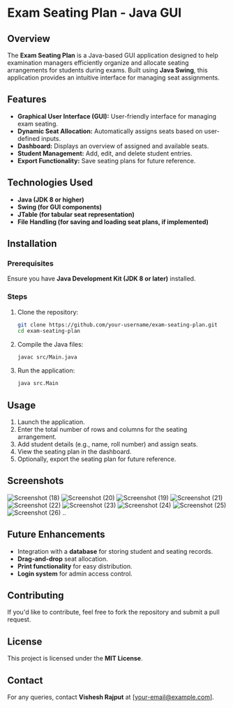 # Exam Seating Plan - Java GUI

## Overview
The **Exam Seating Plan** is a Java-based GUI application designed to help examination managers efficiently organize and allocate seating arrangements for students during exams. Built using **Java Swing**, this application provides an intuitive interface for managing seat assignments.

## Features
- **Graphical User Interface (GUI):** User-friendly interface for managing exam seating.
- **Dynamic Seat Allocation:** Automatically assigns seats based on user-defined inputs.
- **Dashboard:** Displays an overview of assigned and available seats.
- **Student Management:** Add, edit, and delete student entries.
- **Export Functionality:** Save seating plans for future reference.

## Technologies Used
- **Java (JDK 8 or higher)**
- **Swing (for GUI components)**
- **JTable (for tabular seat representation)**
- **File Handling (for saving and loading seat plans, if implemented)**

## Installation
### Prerequisites
Ensure you have **Java Development Kit (JDK 8 or later)** installed.

### Steps
1. Clone the repository:
   ```sh
   git clone https://github.com/your-username/exam-seating-plan.git
   cd exam-seating-plan
   ```
2. Compile the Java files:
   ```sh
   javac src/Main.java
   ```
3. Run the application:
   ```sh
   java src.Main
   ```

## Usage
1. Launch the application.
2. Enter the total number of rows and columns for the seating arrangement.
3. Add student details (e.g., name, roll number) and assign seats.
4. View the seating plan in the dashboard.
5. Optionally, export the seating plan for future reference.

## Screenshots 
![Screenshot (18)](https://github.com/user-attachments/assets/c8fa93c1-c735-4bf5-a54a-385d371a3323)
![Screenshot (20)](https://github.com/user-attachments/assets/59716175-561e-43e4-ac4e-621ced9762c5)
![Screenshot (19)](https://github.com/user-attachments/assets/e2877207-341d-4eee-96f0-805c9160521d)
![Screenshot (21)](https://github.com/user-attachments/assets/13ee05d3-77f6-4346-8790-554046924e77)
![Screenshot (22)](https://github.com/user-attachments/assets/83a3390e-4849-47f8-9b20-cce4ea5b10de)
![Screenshot (23)](https://github.com/user-attachments/assets/ae865933-5a49-4195-93f4-aeade3ff5316)
![Screenshot (24)](https://github.com/user-attachments/assets/c948e69a-4687-4042-b031-4dbd070db54b)
![Screenshot (25)](https://github.com/user-attachments/assets/ed50f0ac-218b-4664-9e38-06db0fc66d80)
![Screenshot (26)](https://github.com/user-attachments/assets/cbf82d04-7be0-40f6-874b-cb9846871a55)
..








## Future Enhancements
- Integration with a **database** for storing student and seating records.
- **Drag-and-drop** seat allocation.
- **Print functionality** for easy distribution.
- **Login system** for admin access control.

## Contributing
If you'd like to contribute, feel free to fork the repository and submit a pull request.

## License
This project is licensed under the **MIT License**.

## Contact
For any queries, contact **Vishesh Rajput** at [your-email@example.com].

